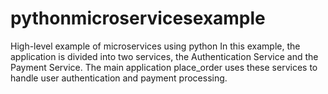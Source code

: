# pythonmicroservicesexample
High-level example of microservices using python
In this example, the application is divided into two services, the Authentication Service and the Payment Service. The main application place_order uses these services to handle user authentication and payment processing.
